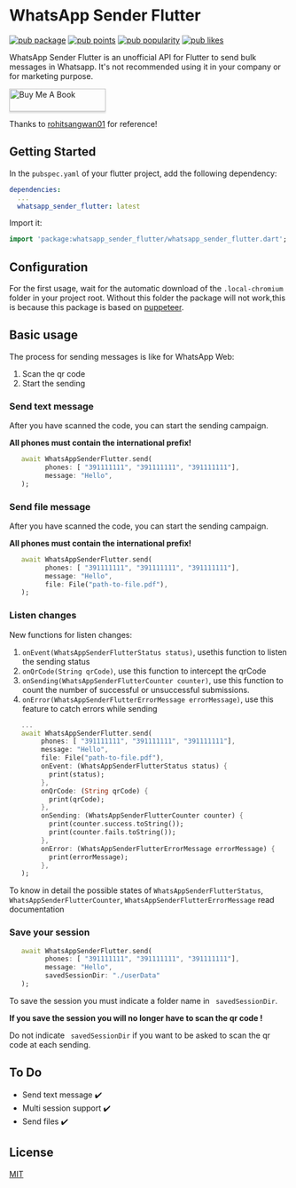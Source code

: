 # WhatsApp Sender Flutter
[![pub package](https://img.shields.io/pub/v/whatsapp_sender_flutter.svg)](https://pub.dev/packages/whatsapp_sender_flutter)
[![pub points](https://img.shields.io/pub/points/whatsapp_sender_flutter?logo=dart)](https://pub.dev/packages/whatsapp_sender_flutter/score)
[![pub popularity](https://img.shields.io/pub/popularity/whatsapp_sender_flutter?logo=dart)](https://pub.dev/packages/whatsapp_sender_flutter/score)
[![pub likes](https://img.shields.io/pub/likes/whatsapp_sender_flutter?logo=dart)](https://pub.dev/packages/whatsapp_sender_flutter/score)

WhatsApp Sender Flutter is an unofficial API for Flutter to send bulk messages in Whatsapp. It's not recommended using it in your company or for marketing purpose.

<a href="https://www.buymeacoffee.com/patrickNicT" target="_blank"><img src="https://www.buymeacoffee.com/assets/img/custom_images/orange_img.png" alt="Buy Me A Book" style="height: 41px !important;width: 174px !important;box-shadow: 0px 3px 2px 0px rgba(190, 190, 190, 0.5) !important;-webkit-box-shadow: 0px 3px 2px 0px rgba(190, 190, 190, 0.5) !important;" ></a>

Thanks to [rohitsangwan01](https://github.com/rohitsangwan01) for reference!


## Getting Started
In the `pubspec.yaml` of your flutter project, add the following dependency:

```yaml
dependencies:
  ...
  whatsapp_sender_flutter: latest
```

Import it:

```dart
import 'package:whatsapp_sender_flutter/whatsapp_sender_flutter.dart';
```

## Configuration
For the first usage, wait for the automatic download of the ```.local-chromium``` folder in your project root. Without this folder the package will not work,this is because this package is based on [puppeteer](https://github.com/xvrh/puppeteer-dart).
## Basic usage


The process for sending messages is like for WhatsApp Web:

1. Scan the qr code
2. Start the sending


### Send text message
After you have scanned the code, you can start the sending campaign.

**All phones must contain the international prefix!**

```dart
   await WhatsAppSenderFlutter.send(
         phones: [ "391111111", "391111111", "391111111"],
         message: "Hello",
   );
```

### Send file message
After you have scanned the code, you can start the sending campaign.

**All phones must contain the international prefix!**

```dart
   await WhatsAppSenderFlutter.send(
         phones: [ "391111111", "391111111", "391111111"],
         message: "Hello",
         file: File("path-to-file.pdf"),
   );
```

### Listen changes

New functions for listen changes:

1. ```onEvent(WhatsAppSenderFlutterStatus status)```, usethis function to listen the sending status
2. ```onQrCode(String qrCode)```, use this function to intercept the qrCode 
3. ```onSending(WhatsAppSenderFlutterCounter counter)```, use this function to count the number of successful or unsuccessful submissions. 
4. ```onError(WhatsAppSenderFlutterErrorMessage errorMessage)```, use this feature to catch errors while sending

```dart
   ...
   await WhatsAppSenderFlutter.send(
        phones: [ "391111111", "391111111", "391111111"],
        message: "Hello",
        file: File("path-to-file.pdf"),
        onEvent: (WhatsAppSenderFlutterStatus status) {
          print(status);
        },
        onQrCode: (String qrCode) {
          print(qrCode);
        },
        onSending: (WhatsAppSenderFlutterCounter counter) {
          print(counter.success.toString());
          print(counter.fails.toString());
        },
        onError: (WhatsAppSenderFlutterErrorMessage errorMessage) {
          print(errorMessage);
        },
   );
```
To know in detail the possible states of ```WhatsAppSenderFlutterStatus```, ```WhatsAppSenderFlutterCounter```, ```WhatsAppSenderFlutterErrorMessage``` read documentation

### Save your session

```dart
   await WhatsAppSenderFlutter.send(
         phones: [ "391111111", "391111111", "391111111"],
         message: "Hello",
         savedSessionDir: "./userData"
   );
```

To save the session you must indicate a folder name in ``` savedSessionDir```.

**If you save the session you will no longer have to scan the qr code !**

Do not indicate ``` savedSessionDir``` if you want to be asked to scan the qr code at each sending.

## To Do
- Send text message ✔️
- Multi session support ✔️
- Send files ✔️


## License
[MIT](https://choosealicense.com/licenses/mit/)

